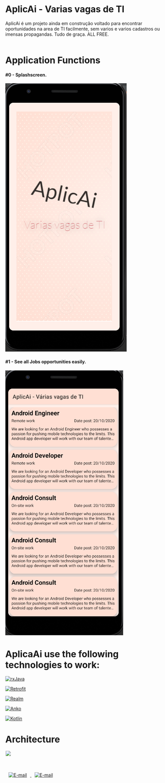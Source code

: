 </br> 

# AplicAi - Varias vagas de TI

AplicAi é um projeto ainda em construção voltado para encontrar oportunidades na area de TI facilmente, sem varios e varios cadastros ou imensas propagandas.
Tudo de graça. ALL FREE.
</br> 
</br> 

# Application Functions

#### #0 - Splashscreen.

![Alt Text](splash_screen.png)

#### #1 - See all Jobs opportunities easily.

![Alt Text](job_list.png)


# AplicaAi use the following technologies to work:

<!-- Badges -->
[![rxJava](https://img.shields.io/static/v1.svg?label=rxJava&message=2&color=red)](https://github.com/ReactiveX/RxJava)

[![Retrofit](https://img.shields.io/static/v1.svg?label=Retrofit&message=2&color=red)](https://github.com/square/retrofit)

[![Realm](https://img.shields.io/static/v1.svg?label=Realm&message=5.8&color=red)](https://github.com/realm/realm-java)

[![Anko](https://img.shields.io/static/v1.svg?label=Anko&message=0.10&color=red)](https://github.com/Kotlin/anko)

[![Kotlin](https://img.shields.io/static/v1.svg?label=Kotlin&message=1.2&color=red)](https://github.com/JetBrains/kotlin)


# Architecture

<img src="https://cms-assets.tutsplus.com/uploads/users/1308/posts/26162/image/MVC.png" align="left" hspace="1" vspace="1">
</br> 
</br> 
</br> 
</br> 

<a href="mailto:alice_m.thais@yahoo.com.br" target="_blank" >
  <img src="https://ssl.gstatic.com/ui/v1/icons/mail/rfr/logo_gmail_lockup_default_1x.png" alt="E-mail" witdh="44" height="44" hspace="10">
</a>

<a href="http://linkedin.com/in/alicemthais" target="_blank" >
  <img src="https://upload.wikimedia.org/wikipedia/commons/c/c9/Linkedin.svg" alt="E-mail" witdh="44" height="44" hspace="10">
</a>

